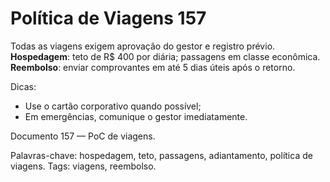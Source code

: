 # Política de Viagens 157

Todas as viagens exigem aprovação do gestor e registro prévio. 
**Hospedagem**: teto de R$ 400 por diária; passagens em classe econômica.
**Reembolso**: enviar comprovantes em até 5 dias úteis após o retorno.

Dicas:
- Use o cartão corporativo quando possível;
- Em emergências, comunique o gestor imediatamente.

Documento 157 — PoC de viagens.

Palavras-chave: hospedagem, teto, passagens, adiantamento, política de viagens.
Tags: viagens, reembolso.
